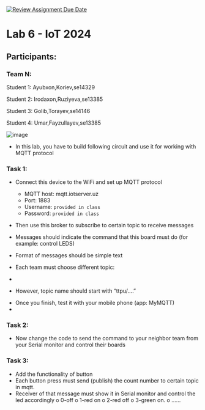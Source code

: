 [![Review Assignment Due Date](https://classroom.github.com/assets/deadline-readme-button-22041afd0340ce965d47ae6ef1cefeee28c7c493a6346c4f15d667ab976d596c.svg)](https://classroom.github.com/a/4J8mXtke)
# Lab 6 - IoT 2024

## Participants:

### Team N: 

Student 1: Ayubxon,Koriev,se14329

Student 2: Irodaxon,Ruziyeva,se13385

Student 3: Golib,Torayev,se14146

Student 4: Umar,Fayzullayev,se13385

![image](https://github.com/user-attachments/assets/9f94b187-9fac-4146-b95c-6dae9a4684d9)

* In this lab, you have to build following circuit and use it for working with MQTT protocol

### Task 1:
- Connect this device to the WiFi and set up MQTT protocol
  - MQTT host: mqtt.iotserver.uz
  - Port: 1883
  - Username: `provided in class`
  - Password: `provided in class`
    
- Then use this broker to subscribe to certain topic to receive messages
- Messages should indicate the command that this board must do (for example: control LEDS)
- Format of messages should be simple text
- Each team must choose different topic:
- 
* However, topic name should start with “ttpu/….”
- Once you finish, test it with your mobile phone (app: MyMQTT)
-
### Task 2:
- Now change the code to send the command to your neighbor team from your Serial monitor and control
their boards


### Task 3:
- Add the functionality of button
- Each button press must send (publish) the count number to certain topic in mqtt.
- Receiver of that message must show it in Serial monitor and control the led accordingly
o 0-off
o 1-red on
o 2-red off
o 3-green on.
o ……
